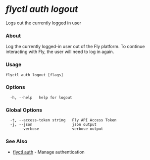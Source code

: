 # _flyctl auth logout_

Logs out the currently logged in user

### About

Log the currently logged-in user out of the Fly platform. 
To continue interacting with Fly, the user will need to log in again.

### Usage
~~~
flyctl auth logout [flags]
~~~

### Options

~~~
  -h, --help   help for logout
~~~

### Global Options

~~~
  -t, --access-token string   Fly API Access Token
  -j, --json                  json output
      --verbose               verbose output
~~~

### See Also

* [flyctl auth](/docs/flyctl/auth/)	 - Manage authentication

